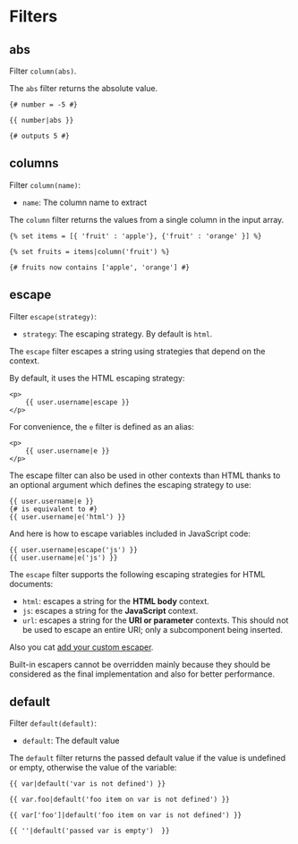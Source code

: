 Filters
=======


abs
---

Filter `column(abs)`.

The `abs` filter returns the absolute value.

```twig
{# number = -5 #}

{{ number|abs }}

{# outputs 5 #}
```

columns
-------

Filter `column(name)`:
* `name`: The column name to extract

The `column` filter returns the values from a single column in the input array.

```twig
{% set items = [{ 'fruit' : 'apple'}, {'fruit' : 'orange' }] %}

{% set fruits = items|column('fruit') %}

{# fruits now contains ['apple', 'orange'] #}
```

escape
------

Filter `escape(strategy)`:
* `strategy`: The escaping strategy. By default is `html`.

The `escape` filter escapes a string using strategies that depend on the context.

By default, it uses the HTML escaping strategy:

```twig
<p>
    {{ user.username|escape }}
</p>
```

For convenience, the `e` filter is defined as an alias:

```twig
<p>
    {{ user.username|e }}
</p>
```

The escape filter can also be used in other contexts than HTML thanks to an optional 
argument which defines the escaping strategy to use:

```twig
{{ user.username|e }}
{# is equivalent to #}
{{ user.username|e('html') }}
```

And here is how to escape variables included in JavaScript code:

```twig
{{ user.username|escape('js') }}
{{ user.username|e('js') }}
```

The `escape` filter supports the following escaping strategies for HTML documents:

* `html`: escapes a string for the **HTML body** context.
* `js`: escapes a string for the **JavaScript** context.
* `url`: escapes a string for the **URI or parameter** contexts. 
   This should not be used to escape an entire URI; only a subcomponent being inserted.

Also you cat [add your custom escaper](./api.md#custom-escaper).
   
Built-in escapers cannot be overridden mainly because they should be considered 
as the final implementation and also for better performance.

default
-------

Filter `default(default)`:
* `default`: The default value 

The `default` filter returns the passed default value if the value is undefined or empty, otherwise the value of the variable:

```twig
{{ var|default('var is not defined') }}

{{ var.foo|default('foo item on var is not defined') }}

{{ var['foo']|default('foo item on var is not defined') }}

{{ ''|default('passed var is empty')  }}
```
